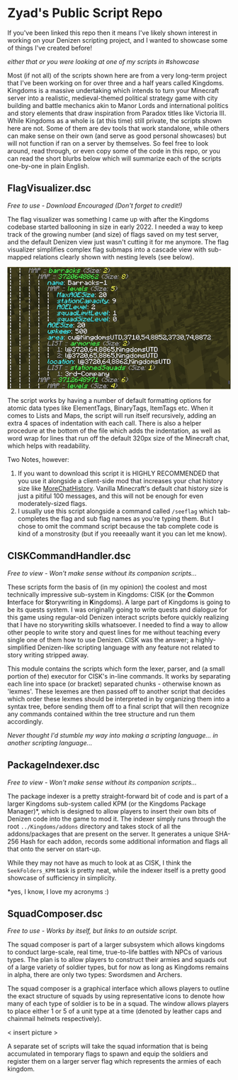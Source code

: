 # Zyad's Public Script Repo

If you've been linked this repo then it means I've likely shown interest in working on your Denizen scripting project, and I wanted to showcase some of things I've created before!

*either that or you were looking at one of my scripts in #showcase*

Most (if not all) of the scripts shown here are from a very long-term project that I've been working on for over three and a half years called Kingdoms. Kingdoms is a massive undertaking which intends to turn your Minecraft server into a realistic, medieval-themed political strategy game with city building and battle mechanics akin to Manor Lords and international politics and story elements that draw inspiration from Paradox titles like Victoria III. While Kingdoms as a whole is (at this time) still private, the scripts shown here are not. Some of them are dev tools that work standalone, while others can make sense on their own (and serve as good personal showcases) but will not function if ran on a server by themselves. So feel free to look around, read through, or even copy some of the code in this repo, or you can read the short blurbs below which will summarize each of the scripts one-by-one in plain English.

## FlagVisualizer.dsc
*Free to use - Download Encouraged (Don't forget to credit!)*

The flag visualizer was something I came up with after the Kingdoms codebase started ballooning in size in early 2022. I needed a way to keep track of the growing number (and size) of flags saved on my test server, and the default Denizen view just wasn't cutting it for me anymore. The flag visualizer simplifies complex flag submaps into a cascade view with sub-mapped relations clearly shown with nesting levels (see below).

![Screenshot of the flag visualizer script in action](flag-visualizer.png)

The script works by having a number of default formatting options for atomic data types like ElementTags, BinaryTags, ItemTags etc. When it comes to Lists and Maps, the script will run itself recursively, adding an extra 4 spaces of indentation with each call. There is also a helper procedure at the bottom of the file which adds the indentation, as well as word wrap for lines that run off the default 320px size of the Minecraft chat, which helps with readability.

Two Notes, however:
1. If you want to download this script it is HIGHLY RECOMMENDED that you use it alongside a client-side mod that increases your chat history size like [MoreChatHistory](https://modrinth.com/mod/morechathistory). Vanilla Minecraft's default chat history size is just a pitiful 100 messages, and this will not be enough for even moderately-sized flags.
2. I usually use this script alongside a command called `/seeflag` which tab-completes the flag and sub flag names as you're typing them. But I chose to omit the command script because the tab complete code is kind of a monstrosity (but if you reeeaally want it you can let me know).

## CISKCommandHandler.dsc
*Free to view - Won't make sense without its companion scripts...*

These scripts form the basis of (in my opinion) the coolest and most technically impressive sub-system in Kingdoms: CISK (or the **C**ommon **I**nterface for **S**torywriting in **K**ingdoms). A large part of Kingdoms is going to be its quests system. I was originally going to write quests and dialogue for this game using regular-old Denizen interact scripts before quickly realizing that I have no storywriting skills whatsoever. I needed to find a way to allow other people to write story and quest lines for me without teaching every single one of them how to use Denizen. CISK was the answer; a highly-simplified Denizen-like scripting language with any feature not related to story writing stripped away.

This module contains the scripts which form the lexer, parser, and (a small portion of the) executor for CISK's in-line commands. It works by separating each line into space (or bracket) separated chunks - otherwise known as 'lexmes'. These lexemes are then passed off to another script that decides which order these lexmes should be interpreted in by organizing them into a syntax tree, before sending them off to a final script that will then recognize any commands contained within the tree structure and run them accordingly.

*Never thought I'd stumble my way into making a scripting language... in another scripting language...*

## PackageIndexer.dsc
*Free to view - Won't make sense without its companion scripts...*

The package indexer is a pretty straight-forward bit of code and is part of a larger Kingdoms sub-system called KPM (or the Kingdoms Package Manager)*, which is designed to allow players to insert their own bits of Denizen code into the game to mod it. The indexer simply runs through the root `../Kingdoms/addons` directory and takes stock of all the addons/packages that are present on the server. It generates a unique SHA-256 Hash for each addon, records some additional information and flags all that onto the server on start-up.

While they may not have as much to look at as CISK, I think the `SeekFolders_KPM` task is pretty neat, while the indexer itself is a pretty good showcase of sufficiency in simplicity.

*yes, I know, I love my acronyms :)

## SquadComposer.dsc
*Free to use - Works by itself, but links to an outside script.*

The squad composer is part of a larger subsystem which allows kingdoms to conduct large-scale, real time, true-to-life battles with NPCs of various types. The plan is to allow players to construct their armies and squads out of a large variety of soldier types, but for now as long as Kingdoms remains in alpha, there are only two types: Swordsmen and Archers.

The squad composer is a graphical interface which allows players to outline the exact structure of squads by using representative icons to denote how many of each type of soldier is to be in a squad. The window allows players to place either 1 or 5 of a unit type at a time (denoted by leather caps and chainmail helmets respectively).

< insert picture >

A separate set of scripts will take the squad information that is being accumulated in temporary flags to spawn and equip the soldiers and register them on a larger server flag which represents the armies of each kingdom.
